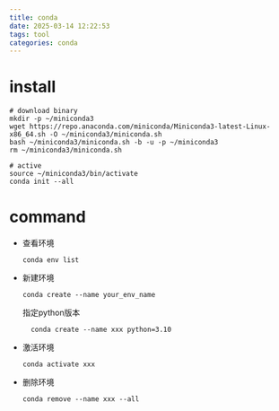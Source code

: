 ```yaml
---
title: conda
date: 2025-03-14 12:22:53
tags: tool
categories: conda
---
```


# install

```shell
# download binary
mkdir -p ~/miniconda3
wget https://repo.anaconda.com/miniconda/Miniconda3-latest-Linux-x86_64.sh -O ~/miniconda3/miniconda.sh
bash ~/miniconda3/miniconda.sh -b -u -p ~/miniconda3
rm ~/miniconda3/miniconda.sh

# active
source ~/miniconda3/bin/activate
conda init --all
```

# command

- 查看环境

  ```
  conda env list
  ```

- 新建环境

  ```
  conda create --name your_env_name
  ```

  指定python版本

  ```
    conda create --name xxx python=3.10
  ```

- 激活环境

  ```
  conda activate xxx
  ```

- 删除环境

  ```
  conda remove --name xxx --all
  ```

